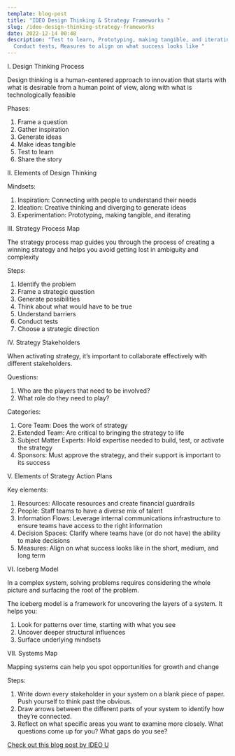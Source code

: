 ```yaml
---
template: blog-post
title: "IDEO Design Thinking & Strategy Frameworks "
slug: /ideo-design-thinking-strategy-frameworks
date: 2022-12-14 00:48
description: "Test to learn, Prototyping, making tangible, and iterating,
  Conduct tests, Measures to align on what success looks like "
---
```

I. Design Thinking Process

Design thinking is a human-centered approach to innovation that starts with what is desirable from a human point of view, along with what is technologically feasible

Phases:

1. Frame a question
2. Gather inspiration
3. Generate ideas
4. Make ideas tangible
5. Test to learn
6. Share the story

II. Elements of Design Thinking

Mindsets:

1. Inspiration: Connecting with people to understand their needs
2. Ideation: Creative thinking and diverging to generate ideas
3. Experimentation: Prototyping, making tangible, and iterating

III. Strategy Process Map

The strategy process map guides you through the process of creating a winning strategy and helps you avoid getting lost in ambiguity and complexity

Steps:

1. Identify the problem
2. Frame a strategic question
3. Generate possibilities
4. Think about what would have to be true
5. Understand barriers
6. Conduct tests
7. Choose a strategic direction

IV. Strategy Stakeholders

When activating strategy, it’s important to collaborate effectively with different stakeholders.

Questions:

1. Who are the players that need to be involved?
2. What role do they need to play?

Categories:

1. Core Team: Does the work of strategy
2. Extended Team: Are critical to bringing the strategy to life
3. Subject Matter Experts: Hold expertise needed to build, test, or activate the strategy
4. Sponsors: Must approve the strategy, and their support is important to its success

V. Elements of Strategy Action Plans

Key elements:

1. Resources: Allocate resources and create financial guardrails
2. People: Staff teams to have a diverse mix of talent
3. Information Flows: Leverage internal communications infrastructure to ensure teams have access to the right information
4. Decision Spaces: Clarify where teams have (or do not have) the ability to make decisions
5. Measures: Align on what success looks like in the short, medium, and long term

VI. Iceberg Model

In a complex system, solving problems requires considering the whole picture and surfacing the root of the problem.

The iceberg model is a framework for uncovering the layers of a system. It helps you:

1. Look for patterns over time, starting with what you see
2. Uncover deeper structural influences
3. Surface underlying mindsets

VII. Systems Map

Mapping systems can help you spot opportunities for growth and change

Steps:

1. Write down every stakeholder in your system on a blank piece of paper. Push yourself to think past the obvious.
2. Draw arrows between the different parts of your system to identify how they’re connected.
3. Reflect on what specific areas you want to examine more closely. What questions come up for you? What gaps do you see?

[Check out this blog post by IDEO U](https://www.ideou.com/blogs/inspiration/an-overview-of-our-best-design-thinking-strategy-frameworks)